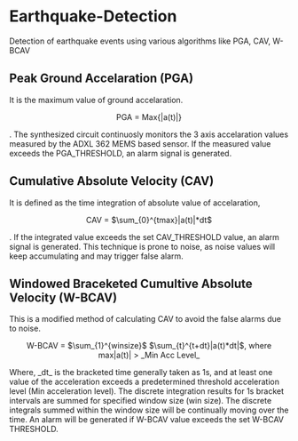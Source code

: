 # Earthquake-Detection
Detection of earthquake events using various algorithms like PGA, CAV, W-BCAV
## Peak Ground Accelaration (PGA)
It is the maximum value of ground accelaration. <br><p align = "center">PGA = Max{|a(t)|}</p>. The synthesized circuit continuosly monitors the 3 axis accelaration values measured by the ADXL 362 MEMS based sensor. If the measured value exceeds the PGA_THRESHOLD, an alarm signal is generated.
## Cumulative Absolute Velocity (CAV)
It is defined as the time integration of absolute value of accelaration, <br><p align = "center">CAV = $\sum_{0}^{tmax}|a(t)|*dt$</p>. If the integrated value exceeds the set CAV_THRESHOLD value, an alarm signal is generated. This technique is prone to noise, as noise values will keep accumulating and may trigger false alarm.
## Windowed Braceketed Cumultive Absolute Velocity (W-BCAV)
This is a modified method of calculating CAV to avoid the false alarms due to noise.<br> 
<p align = "center">W-BCAV = $\sum_{1}^{winsize}$ $\sum_{t}^{t+dt}|a(t)*dt|$, where max|a(t)| > _Min Acc Level_</p>
Where, _dt_ is the bracketed time generally taken as 1s, and at least one value of the acceleration exceeds a predetermined threshold acceleration level (Min acceleration level). The discrete integration results for 1s bracket intervals are summed for specified window size (win size). The discrete integrals summed within the window size will be continually moving over the time. An alarm will be generated if W-BCAV value exceeds the set W-BCAV THRESHOLD.


